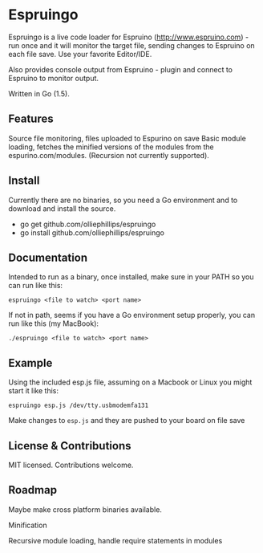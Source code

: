 # Espruingo
Espruingo is a live code loader for Espruino (http://www.espruino.com) - run once and it will monitor the target file, sending changes to Espruino on each file save. Use your favorite Editor/IDE.

Also provides console output from Espruino - plugin and connect to Espruino to monitor output.

Written in Go (1.5).

## Features
Source file monitoring, files uploaded to Espurino on save
Basic module loading, fetches the minified versions of the modules from the espurino.com/modules. (Recursion not currently supported).

## Install
Currently there are no binaries, so you need a Go environment and to download and install the source.
 - go get github.com/olliephillips/espruingo
 - go install github.com/olliephillips/espruingo

## Documentation
Intended to run as a binary, once installed, make sure in your PATH so you can run like this:
```
espruingo <file to watch> <port name>
```

If not in path, seems if you have a Go environment setup properly, you can run like this (my MacBook):
```
./espruingo <file to watch> <port name>

```

## Example
Using the included esp.js file, assuming on a Macbook or Linux you might start it like this:
```
espruingo esp.js /dev/tty.usbmodemfa131

```
Make changes to `esp.js` and they are pushed to your board on file save

## License & Contributions
MIT licensed. Contributions welcome.

## Roadmap
Maybe make cross platform binaries available.

Minification

Recursive module loading, handle require statements in modules